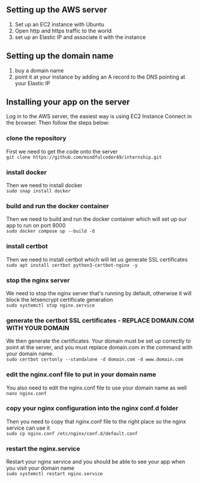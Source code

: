 ## Setting up the AWS server
1. Set up an EC2 instance with Ubuntu
2. Open http and https traffic to the world
3. set up an Elastic IP and associate it with the instance

## Setting up the domain name
1. buy a domain name
2. point it at your instance by adding an A record to the DNS pointing at your Elastic IP

## Installing your app on the server

Log in to the AWS server, the easiest way is using EC2 Instance Connect in the browser. Then follow the steps below:

### clone the repository
First we need to get the code onto the server  
`git clone https://github.com/mindfulcoder49/internship.git`

### install docker
Then we need to install docker  
`sudo snap install docker`

### build and run the docker container
Then we need to build and run the docker container which will set up our app to run on
port 8000  
`sudo docker compose up --build -d`

### install certbot
Then we need to install certbot which will let us generate SSL certificates  
`sudo apt install certbot python3-certbot-nginx -y`

### stop the nginx server
We need to stop the nginx server that's running by default, otherwise it will block the 
letsencrypt certificate generation  
`sudo systemctl stop nginx.service`

### generate the certbot SSL certificates - REPLACE DOMAIN.COM WITH YOUR DOMAIN
We then generate the certificates. Your domain must be set up correctly to point at the server, and you must replace domain.com in the command with your domain name.  
`sudo certbot certonly --standalone -d domain.com -d www.domain.com`

### edit the nginx.conf file to put in your domain name
You also need to edit the nginx.conf file to use your domain name as well  
`nano nginx.conf`

### copy your nginx configuration into the nginx conf.d folder
Then you need to copy that nginx.conf file to the right place so the nginx service can use it  
`sudo cp nginx.conf /etc/nginx/conf.d/default.conf`

### restart the nginx.service
Restart your nginx service and you should be able to see your app when you visit your domain name  
`sudo systemctl restart nginx.service`
